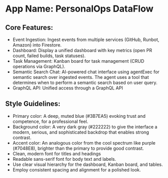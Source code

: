 # **App Name**: PersonalOps DataFlow

## Core Features:

- Event Ingestion: Ingest events from multiple services (GitHub, Runbot, Amazon) into Firestore.
- Dashboard: Display a unified dashboard with key metrics (open PR count, failed builds, task statuses).
- Task Management: Kanban board for task management (CRUD operations via GraphQL).
- Semantic Search Chat: AI-powered chat interface using agentExec for semantic search over ingested events. The agent uses a tool that determines when to perform a semantic search based on user query.
- GraphQL API: Unified access through a GraphQL API

## Style Guidelines:

- Primary color: A deep, muted blue (#3B7EA5) evoking trust and competence, for a professional feel.
- Background color: A very dark gray (#222222) to give the interface a modern, serious, and sophisticated backdrop that enables strong contrast.
- Accent color: An analogous color from the cool spectrum like purple (#7048E8), brighter than the primary to provide good contrast.
- Clean, modern font for titles and headings
- Readable sans-serif font for body text and labels.
- Use clear visual hierarchy for the dashboard, Kanban board, and tables.
- Employ consistent spacing and alignment for a polished look.